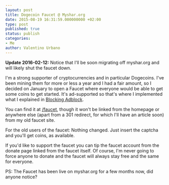 ```yaml
---
layout: post
title: Dogecoin Faucet @ Myshar.org
date: 2015-08-19 16:31:59.000000000 +02:00
type: post
published: true
status: publish
categories:
- Me
author: Valentino Urbano 
---
```


**Update 2016-02-12:** Notice that I'll be soon migrating off myshar.org and will likely shut the faucet down. 

I'm a strong supporter of cryptocurrencies and in particular Dogecoins. I've been mining them for more or less a year and I had a fair amount, so I decided on January to open a Faucet where everyone would be able to get some coins to get started. It's ad-supported so that's where I implemented what I explained in [Blocking Adblock][0].

You can find it at [/faucet][1], though it won't be linked from the homepage or anywhere else (apart from a 301 redirect, for which I'll have an article soon) from my old faucet site.

For the old users of the faucet: Nothing changed. Just insert the captcha and you'll get coins, as available.

If you'd like to support the faucet you can tip the faucet account from the donate page linked from the faucet itself. Of course, I'm never going to force anyone to donate and the faucet will always stay free and the same for everyone.

PS: The Faucet has been live on myshar.org for a few months now, did anyone notice?


[0]: /blocking-adblock.html
[1]: https://myshar.org/faucet